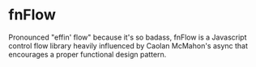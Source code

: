 fnFlow
======

Pronounced "effin' flow" because it's so badass, fnFlow is a Javascript control flow library heavily influenced by Caolan McMahon's async that encourages a proper functional design pattern.